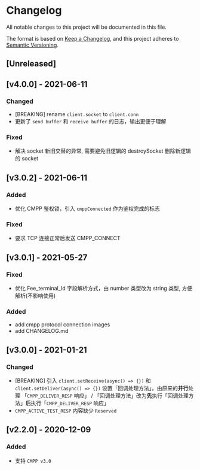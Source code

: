 # Changelog

All notable changes to this project will be documented in this file.

The format is based on [Keep a Changelog](https://keepachangelog.com/en/1.0.0/),
and this project adheres to [Semantic Versioning](https://semver.org/spec/v2.0.0.html).

## [Unreleased]


## [v4.0.0] - 2021-06-11

### Changed

  - [BREAKING] rename `client.socket` to `client.conn`
  - 更新了 `send buffer` 和 `receive buffer` 的日志，输出更便于理解

### Fixed

  - 解决 socket 新旧交替的异常, 需要避免旧逻辑的 destroySocket 删除新逻辑的 socket


## [v3.0.2] - 2021-06-11

### Added
  - 优化 CMPP 鉴权锁，引入 `cmppConnected` 作为鉴权完成的标志

### Fixed
  - 要求 TCP 连接正常后发送 CMPP_CONNECT

## [v3.0.1] - 2021-05-27

### Fixed

  - 优化 Fee_terminal_Id 字段解析方式，由 number 类型改为 string 类型, 方便解析(不影响使用)

### Added

  - add cmpp protocol connection images
  - add CHANGELOG.md

## [v3.0.0] - 2021-01-21

### Changed

  - [BREAKING] 引入 `client.setReceive(async() => {})` 和 `client.setDeliver(async() => {})` 设置「回调处理方法」。由原来的**并行**处理 「`CMPP_DELIVER_RESP` 响应」 / 「回调处理方法」改为**先**执行「回调处理方法」**后**执行「`CMPP_DELIVER_RESP` 响应」
  - `CMPP_ACTIVE_TEST_RESP` 内容缺少 `Reserved`

## [v2.2.0] - 2020-12-09

### Added
  - 支持 `CMPP v3.0`